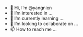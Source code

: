 - 👋 Hi, I’m @yangnicn
- 👀 I’m interested in ...
- 🌱 I’m currently learning ...
- 💞️ I’m looking to collaborate on ...
- 📫 How to reach me ...

<!---
yangnicn/yangnicn is a ✨ special ✨ repository because its `README.md` (this file) appears on your GitHub profile.
You can click the Preview link to take a look at your changes.
--->
